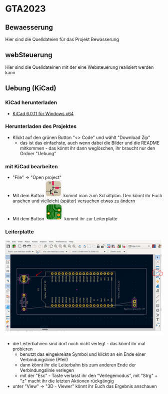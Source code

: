 # GTA2023
## Bewaesserung
Hier sind die Quelldateien für das Projekt Bewässerung

## webSteuerung
Hier sind die Quelldateinen mit der eine Websteuerung realisiert werden kann

## Uebung (KiCad) 
### KiCad herunterladen
- [KiCad 6.0.11 für Windows x64](https://downloads.kicad.org/kicad/windows/explore/stable/download/kicad-6.0.11-x86_64.exe)

### Herunterladen des Projektes
- Klickt auf den grünen Button "<> Code" und wählt "Download Zip" 
  - das ist das einfachste, auch wenn dabei die Bilder und die README mitkommen - das könnt ihr dann weglöschen, ihr braucht nur den Ordner "Uebung"

### mit KiCad bearbeiten
- "File" -> "Open project"
- Mit dem Button ![Schaltplan](Bilder/Schematic.PNG) kommt man zum Schaltplan. Den könnt ihr Euch ansehen und vielleicht (später) versuchen etwas zu ändern
- Mit dem Button ![Leiterplatte](Bilder/PCB.PNG) kommt ihr zur Leiterplatte

### Leiterplatte
![Beispiel](Bilder/Uebung.PNG)
- die Leiterbahnen sind dort noch nicht verlegt - das könnt ihr mal probieren
  - benutzt das eingekreiste Symbol und klickt an ein Ende einer Verbindungslinie (Pfeil)
  - dann könnt ihr die Leiterbahn bis zum anderen Ende der Verbindungslinie verlegen
  - mit der "Esc" - Taste verlasst ihr den "Verlegemodus", mit "Strg" + "z" macht ihr die letzten Aktionen rückgängig
- unter "View" -> "3D - Viewer" könnt ihr Euch das Ergebnis anschauen
